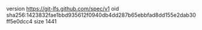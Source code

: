 version https://git-lfs.github.com/spec/v1
oid sha256:1423832fae1bbd935612f0940db4dd287b65ebbfad8dd155e2dab30ff5e0dcc4
size 1441
